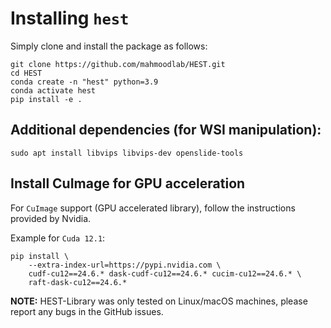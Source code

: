 # Installing `hest`

Simply clone and install the package as follows:
```
git clone https://github.com/mahmoodlab/HEST.git
cd HEST
conda create -n "hest" python=3.9
conda activate hest
pip install -e .
```

## Additional dependencies (for WSI manipulation):

```
sudo apt install libvips libvips-dev openslide-tools
```

## Install CuImage for GPU acceleration

For `CuImage` support (GPU accelerated library), follow the instructions provided by Nvidia.

Example for `Cuda 12.1`:

```
pip install \
    --extra-index-url=https://pypi.nvidia.com \
    cudf-cu12==24.6.* dask-cudf-cu12==24.6.* cucim-cu12==24.6.* \
    raft-dask-cu12==24.6.*
```

**NOTE:** HEST-Library was only tested on Linux/macOS machines, please report any bugs in the GitHub issues.